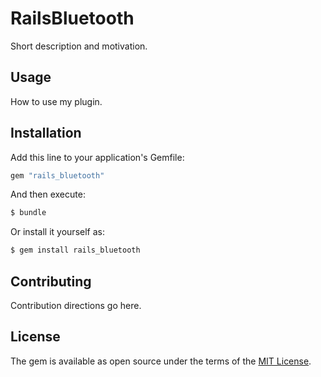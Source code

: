 # RailsBluetooth
Short description and motivation.

## Usage
How to use my plugin.

## Installation
Add this line to your application's Gemfile:

```ruby
gem "rails_bluetooth"
```

And then execute:
```bash
$ bundle
```

Or install it yourself as:
```bash
$ gem install rails_bluetooth
```

## Contributing
Contribution directions go here.

## License
The gem is available as open source under the terms of the [MIT License](https://opensource.org/licenses/MIT).
